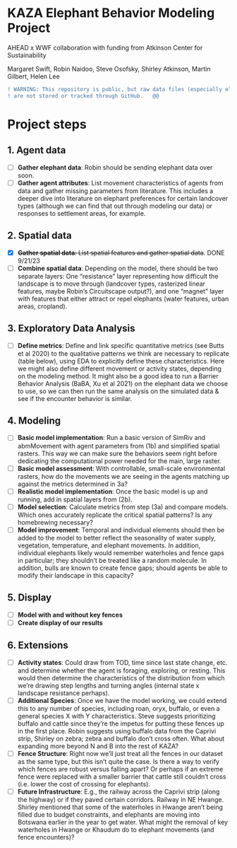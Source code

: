 # KAZA Elephant Behavior Modeling Project
AHEAD x WWF collaboration with funding from Atkinson Center for Sustainability

Margaret Swift, Robin Naidoo, Steve Osofsky, Shirley Atkinson, Martin Gilbert, Helen Lee

``` diff
! WARNING: This repository is public, but raw data files (especially elephant GPS collar data)   @@
! are not stored or tracked through GitHub.   @@
```

# Project steps
## 1.	**Agent data**
  - [ ] **Gather elephant data**: Robin should be sending elephant data over soon.
  - [ ] **Gather agent attributes**: List movement characteristics of agents from data and gather missing parameters from literature. This includes a deeper dive into literature on elephant preferences for certain landcover types (although we can find that out through modeling our data) or responses to settlement areas, for example.
 
## 2.  **Spatial data**
  - [x] ~~**Gather spatial data**: List spatial features and gather spatial data~~. DONE 9/21/23
  - [ ] **Combine spatial data**: Depending on the model, there should be two separate layers: One “resistance” layer representing how difficult the landscape is to move through (landcover types, rasterized linear features, maybe Robin’s Circuitscape output?), and one “magnet” layer with features that either attract or repel elephants (water features, urban areas, cropland).
  
## 3.  **Exploratory Data Analysis**
  - [ ] **Define metrics**: Define and link specific quantitative metrics (see Butts et al 2020) to the qualitative patterns we think are necessary to replicate (table below), using EDA to explicitly define these characteristics. Here we might also define different movement or activity states, depending on the modeling method. It might also be a good idea to run a Barrier Behavior Analysis (BaBA, Xu et al 2021) on the elephant data we choose to use, so we can then run the same analysis on the simulated data & see if the encounter behavior is similar.

## 4.	**Modeling**
  - [ ] **Basic model implementation**: Run a basic version of SimRiv and abmMovement with agent parameters from (1b) and simplified spatial rasters. This way we can make sure the behaviors seem right before dedicating the computational power needed for the main, large raster.
  - [ ] **Basic model assessment**: With controllable, small-scale environmental rasters, how do the movements we are seeing in the agents matching up against the metrics determined in 3a?
  - [ ] **Realistic model implementation**: Once the basic model is up and running, add in spatial layers from (2b).
  - [ ] **Model selection**: Calculate metrics from step (3a) and compare models. Which ones accurately replicate the critical spatial patterns? Is any homebrewing necessary?
  - [ ] **Model improvement**: Temporal and individual elements should then be added to the model to better reflect the seasonality of water supply, vegetation, temperature, and elephant movements. In addition, individual elephants likely would remember waterholes and fence gaps in particular; they shouldn’t be treated like a random molecule. In addition, bulls are known to create fence gaps; should agents be able to modify their landscape in this capacity?

## 5.	**Display**
  - [ ] **Model with and without key fences**
  - [ ] **Create display of our results**

## 6.	**Extensions**
  - [ ] **Activity states**: Could draw from TOD, time since last state change, etc. and determine whether the agent is foraging, exploring, or resting. This would then determine the characteristics of the distribution from which we’re drawing step lengths and turning angles (internal state x landscape resistance perhaps). 
  - [ ] **Additional Species**: Once we have the model working, we could extend this to any number of species, including roan, oryx, buffalo, or even a general species X with Y characteristics. Steve suggests prioritizing buffalo and cattle since they’re the impetus for putting these fences up in the first place. Robin suggests using buffalo data from the Caprivi strip, Shirley on zebra; zebra and buffalo don’t cross often. What about expanding more beyond N and B into the rest of KAZA? 
  - [ ] **Fence Structure**: Right now we’ll just treat all the fences in our dataset as the same type, but this isn’t quite the case. Is there a way to verify which fences are robust versus falling apart? Or perhaps if an extreme fence were replaced with a smaller barrier that cattle still couldn’t cross (i.e. lower the cost of crossing for elephants).
  - [ ] **Future Infrastructure**: E.g., the railway across the Caprivi strip (along the highway) or if they paved certain corridors. Railway in NE Hwange. Shirley mentioned that some of the waterholes in Hwange aren’t being filled due to budget constraints, and elephants are moving into Botswana earlier in the year to get water. What might the removal of key waterholes in Hwange or Khaudum do to elephant movements (and fence encounters)? 
 
